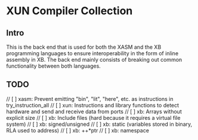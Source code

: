 # XUN Compiler Collection

## Intro

This is the back end that is used for both the XASM and the XB programming languages to ensure interoperability in the form of inline assembly in XB. The back end mainly consists of breaking out common functionality between both languages.

## TODO

// [ ] xasm: Prevent emitting "bin", "lit", "here", etc. as instructions in try_instruction_all
// [ ] xun:  Instructions and library functions to detect hardware and send and receive data from ports
// [ ] xb:   Arrays without explicit size
// [ ] xb:   Include files (hard because it requires a virtual file system)
// [ ] xb:   signed/unsigned
// [ ] xb:   static (variables stored in binary, RLA used to address)
// [ ] xb:   ++*ptr
// [ ] xb:   namespace

